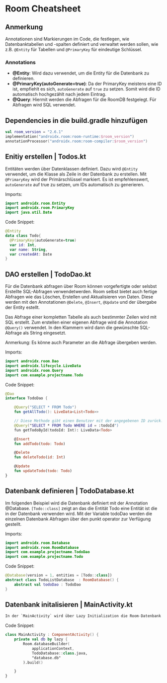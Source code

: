 # Room Cheatsheet

## Anmerkung
Annotationen sind Markierungen im Code, die festlegen, wie Datenbanktabellen und -spalten definiert und verwaltet werden sollen, wie z.B. `@Entity` für Tabellen und `@PrimaryKey` für eindeutige Schlüssel.

### Annotations
- **@Entity**: Wird dazu verwendet, um die Entity für die Datenbank zu definieren.
- **@PrimaryKey(autoGenerate=true)**: Da der PrimaryKey meistens eine ID ist, empfiehlt es sich, `autoGenerate` auf `true` zu setzen. Somit wird die ID automatisch hochgezählt nach jedem Eintrag.
- **@Query**: Hiermit werden die Abfragen für die RoomDB festgelegt. Für Abfragen wird SQL verwendet.

## Dependencies in die build.gradle hinzufügen
```kotlin
val room_version = "2.6.1"
implementation("androidx.room:room-runtime:$room_version")
annotationProcessor("androidx.room:room-compiler:$room_version")
```

## Enitiy erstellen | Todos.kt

Entitäten werden über Datenklassen definiert. Dazu wird `@Entity` verwendet, um die Klasse als Zeile in der Datenbank zu erstellen. Mit `@PrimaryKey` wird der Primärschlüssel markiert. Es ist empfehlenswert, `autoGenerate` auf true zu setzen, um IDs automatisch zu generieren.


Imports:

```kotlin
import androidx.room.Entity
import androidx.room.PrimaryKey
import java.util.Date
````

Code Snippet:
```kotlin
@Entity
data class Todo{
  @PrimaryKey(autoGenerate=true)
  var id: Int,
  var name: String,
  var createdAt: Date
}
```

## DAO erstellen | TodoDao.kt

Für die Datenbank abfragen über Room können vorgefertigte oder selsbst Erstellte SQL-Abfragen verwendetwerden. 
Room selbst bietet auch fertige Abfragen wie das Löschen, Erstellen und Aktualisieren von Daten.
Diese werden mit den Annotationen `@Delete`, `@Insert`, `@Update` und der übergabe der Entity estellt.

Das Abfrage einer kompletten Tabelle als auch bestimmter Zeilen wird mit SQL erstellt. 
Zum erstellen einer eigenen Abfrage wird die Annotation `@Query()` verwendet. In den Klammern wird dann die gewünschte SQL-Abfrage als String eingesetzt.

Anmerkung: Es könne auch Parameter an die Abfrage übergeben werden.

Imports:
```kotlin
import androidx.room.Dao
import androidx.lifecycle.LiveData
import androidx.room.Query
import com.example.projectname.Todo
```

Code Snippet:
```kotlin
@Dao
interface TodoDao {

    @Query("SELECT * FROM Todo")
    fun getAllTodo(): LiveData<List<Todo>>

    // Diese Methode gibt einen Benutzer mit der angegebenen ID zurück.
    @Query("SELECT * FROM Todo WHERE id = :todoId")
    fun getTodoById(todoId: Int): LiveData<Todo>

    @Insert
    fun addTodo(todo: Todo)

    @Delete
    fun deleteTodo(id: Int)

    @Update
    fun updateTodo(todo: Todo)
}
```

## Datenbank definieren | TodoDatabase.kt


Im folgenden Beispiel wird die Datenbank definiert mit der Annotation @Database.
`[Todo::class]` zeigt an das die Entität Todo eine Entität ist die in der Datenbank verwenden wird.
Mit der Variable todoDao werden die einzelnen Datenbank Abfragen über den punkt operator zur Verfügung gestellt.


Imports:

```kotlin
import androidx.room.Database
import androidx.room.RoomDatabase
import com.example.projectname.TodoDao
import com.example.projectname.Todo
````

Code Snippet:
```kotlin
@Database(version = 1, entities = [Todo::class])
abstract class TodoListDatabase  : RoomDatabase() {
    abstract val todoDao : TodoDao
}

```

## Datenbank initalisieren | MainActivity.kt


```kotlin
In der `MainActivity` wird über Lazy Initialization die Room-Datenbank `db` erstellt. Dies geschieht mit `Room.databaseBuilder`, wobei der `applicationContext`, die `TodoDatabase`-Klasse und der Name der Datenbank angegeben werden. Damit wird sichergestellt, dass die Datenbank erstellt wird, wenn sie benötigt wird, was effizientere Ressourcennutzung ermöglicht.
```

Code Snippet:
```kotlin
class MainActivity : ComponentActivity() {
    private val db by lazy {
        Room.databaseBuilder(
            applicationContext,
            TodoDatabase::class.java,
            "database.db"
        ).build()

    }
}
```


